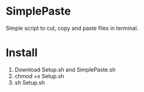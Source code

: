 # SimplePaste
Simple script to cut, copy and paste files in terminal.

# Install
1. Download Setup.sh and SimplePaste.sh
2. chmod +x Setup.sh
3. sh Setup.sh
